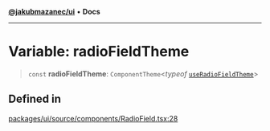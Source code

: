 [**@jakubmazanec/ui**](../README.md) • **Docs**

---

# Variable: radioFieldTheme

> `const` **radioFieldTheme**: `ComponentTheme`\<_typeof_
> [`useRadioFieldTheme`](../functions/useRadioFieldTheme.md)\>

## Defined in

[packages/ui/source/components/RadioField.tsx:28](https://github.com/jakubmazanec/tools/blob/a5f92f7f2969c6804808173bd093f7dbafca1b9f/packages/ui/source/components/RadioField.tsx#L28)
